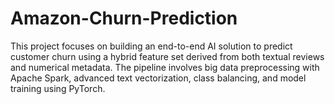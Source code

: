 # Amazon-Churn-Prediction
This project focuses on building an end-to-end AI solution to predict customer churn using a hybrid feature set derived from both textual reviews and numerical metadata. The pipeline involves big data preprocessing with Apache Spark, advanced text vectorization, class balancing, and model training using PyTorch.
